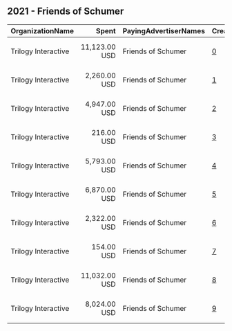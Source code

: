 ## 2021 - Friends of Schumer 
|OrganizationName|Spent|PayingAdvertiserNames|CreativeUrls|Impressions|Genders|AgeBrackets|CountryCodes|BillingAddresses|CandidateBallotInformation|
|:---|---:|:---|:---|---:|:---|:---|:---|:---|:---|
|Trilogy Interactive|11,123.00 USD|Friends of Schumer|[0](https://www.snap.com/political-ads/asset/9762048ce6f86ede75e9c6489a7418164973d67a574088f59e02ef62f937246c?mediaType=mp4)|768,727||18-39|united states|"2054 University Ave STE 600,Berkeley,94704,US"|Chuck Schumer|
|Trilogy Interactive|2,260.00 USD|Friends of Schumer|[1](https://www.snap.com/political-ads/asset/bfe4c12063c0a6429fd2c29f27eeb64c7444caf708c89f2769f039ed9b3af6cd?mediaType=mp4)|191,540||18-39|united states|"2054 University Ave STE 600,Berkeley,94704,US"|Chuck Schumer|
|Trilogy Interactive|4,947.00 USD|Friends of Schumer|[2](https://www.snap.com/political-ads/asset/0501e8e20c08b6d025532f673857c47614551832fe42017affde1473cd74c1c4?mediaType=mp4)|342,822||18-39|united states|"2054 University Ave STE 600,Berkeley,94704,US"|Chuck Schumer|
|Trilogy Interactive|216.00 USD|Friends of Schumer|[3](https://www.snap.com/political-ads/asset/0ca812861bf502b05c6057482d5fc6545a1709b5552ad7fdc2e3ba2ad85f9768?mediaType=mp4)|18,298||18-39|united states|"2054 University Ave STE 600,Berkeley,94704,US"|Chuck Schumer|
|Trilogy Interactive|5,793.00 USD|Friends of Schumer|[4](https://www.snap.com/political-ads/asset/636cb8bf828a02f0d8106f0fca5e672676c06582121be8eb086cf20ba57ccf15?mediaType=mp4)|491,392||18-39|united states|"2054 University Ave STE 600,Berkeley,94704,US"|Chuck Schumer|
|Trilogy Interactive|6,870.00 USD|Friends of Schumer|[5](https://www.snap.com/political-ads/asset/0ca812861bf502b05c6057482d5fc6545a1709b5552ad7fdc2e3ba2ad85f9768?mediaType=mp4)|460,705||18-39|united states|"2054 University Ave STE 600,Berkeley,94704,US"|Chuck Schumer|
|Trilogy Interactive|2,322.00 USD|Friends of Schumer|[6](https://www.snap.com/political-ads/asset/c6d86c1720f8ae3742dd2b5a799f356fab061a991340ca4772f1cca2a88d6d50?mediaType=mp4)|159,987||18-39|united states|"2054 University Ave STE 600,Berkeley,94704,US"|Chuck Schumer|
|Trilogy Interactive|154.00 USD|Friends of Schumer|[7](https://www.snap.com/political-ads/asset/d4fcc820808327529a4621491111bf0a56b97ef9b782665edf511678d6448c3b?mediaType=mp4)|12,840||18-39|united states|"2054 University Ave STE 600,Berkeley,94704,US"|Chuck Schumer|
|Trilogy Interactive|11,032.00 USD|Friends of Schumer|[8](https://www.snap.com/political-ads/asset/be61229fd11e89290988e82a7fbff2fe95f5ad1cf21ee8ed48661b9753f3b03a?mediaType=mp4)|767,455||18-39|united states|"2054 University Ave STE 600,Berkeley,94704,US"|Chuck Schumer|
|Trilogy Interactive|8,024.00 USD|Friends of Schumer|[9](https://www.snap.com/political-ads/asset/d4fcc820808327529a4621491111bf0a56b97ef9b782665edf511678d6448c3b?mediaType=mp4)|542,218||18-39|united states|"2054 University Ave STE 600,Berkeley,94704,US"|Chuck Schumer|

